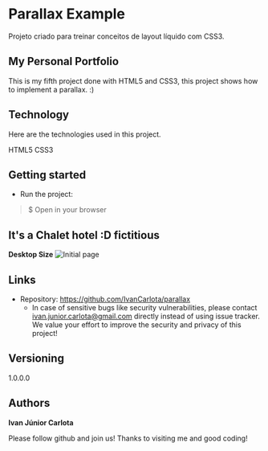# Parallax Example
Projeto criado para treinar conceitos de layout líquido com CSS3.

## My Personal Portfolio
This is my fifth project done with HTML5 and CSS3, this project shows how to implement a parallax. :)

## Technology 

Here are the technologies used in this project.

HTML5
CSS3

## Getting started

* Run the project:
>    $ Open in your browser
 ##  It's a Chalet hotel :D fictitious

**Desktop Size**
![Initial page](https://github.com/IvanCarlota/parallax/blob/master/imagens/public/readme/1.png)


## Links

  - Repository: https://github.com/IvanCarlota/parallax
    - In case of sensitive bugs like security vulnerabilities, please contact
      ivan.junior.carlota@gmail.com directly instead of using issue tracker. We value your effort
      to improve the security and privacy of this project!

  ## Versioning

  1.0.0.0

  ## Authors

  **Ivan Júnior Carlota** 

  Please follow github and join us!
  Thanks to visiting me and good coding!